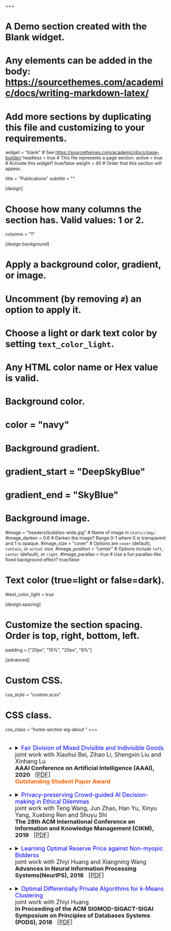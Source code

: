 +++
# A Demo section created with the Blank widget.
# Any elements can be added in the body: https://sourcethemes.com/academic/docs/writing-markdown-latex/
# Add more sections by duplicating this file and customizing to your requirements.

widget = "blank"  # See https://sourcethemes.com/academic/docs/page-builder/
headless = true  # This file represents a page section.
active = true  # Activate this widget? true/false
weight = 40  # Order that this section will appear.


title = "Publications"
subtitle = ""

[design]
  # Choose how many columns the section has. Valid values: 1 or 2.
  columns = "1"

[design.background]
  # Apply a background color, gradient, or image.
  #   Uncomment (by removing `#`) an option to apply it.
  #   Choose a light or dark text color by setting `text_color_light`.
  #   Any HTML color name or Hex value is valid.

  # Background color.
  # color = "navy"
  
  # Background gradient.
  # gradient_start = "DeepSkyBlue"
  # gradient_end = "SkyBlue"
  
  # Background image.
  #image = "headers/bubbles-wide.jpg"  # Name of image in `static/img/`.
  #image_darken = 0.6  # Darken the image? Range 0-1 where 0 is transparent and 1 is opaque.
  #image_size = "cover"  #  Options are `cover` (default), `contain`, or `actual` size.
  #image_position = "center"  # Options include `left`, `center` (default), or `right`.
  #image_parallax = true  # Use a fun parallax-like fixed background effect? true/false

  # Text color (true=light or false=dark).
  #text_color_light = true

[design.spacing]
  # Customize the section spacing. Order is top, right, bottom, left.
 padding = ["20px", "10%", "20px", "9%"]

[advanced]
 # Custom CSS. 
 css_style = "custom.scss"
 
 # CSS class.
 css_class = "home-section wg-about   "
+++

<font size=4>
<ul>
  <br>  
  <li><details>
    <summary><font color="#0000FF"> Fair Division of Mixed Divisible and Indivisible Goods </font>
      <br>
      joint work with Xiaohui Bei, Zihao Li, Shengxin Liu and Xinhang Lu
      <br>
      <b>AAAI Conference on Artificial Intelligence (AAAI), 2020</b> &nbsp;   <a href="https://arxiv.org/pdf/1911.07048.pdf">[PDF]</a>
      <br>
      <font color="#fa6400"><strong>Outstanding Student Paper Award</strong></font>
    </summary>
    <br>
    <div class="abs1" align=left>
      <p style = "margin:10px"><font size=3.7><b>Abstract:</b><br>         
        We study the problem of fair division when the resources contain both divisible and indivisible goods. Classic fairness notions such as envy-freeness (EF) and envy-freeness up to one good (EF1) cannot be directly applied to the mixed goods setting. In this work, we propose a new fairness notion <I>Envy-freeness for mixed goods</I> (EFM), which is a direct generalization of both EF and EF1 to the mixed goods setting. We prove that an EFM allocation always exists for any number of agents. We also propose efficient algorithms to compute an EFM allocation for two agents and for $n$ agents with piecewise linear valuations over the divisible goods. Finally, we relax the envy-free requirement, instead asking for $\epsilon$-<I>Envy-freeness for mixed goods</I> ($\epsilon$-EFM), and present an algorithm that finds an $\epsilon$-EFM allocation in time polynomial in the number of agents, number of goods, and $\frac{1}{\epsilon}$.
      </font></p>
    </div>
  </details></li>

  <br>
  
  <li ><details >
    <summary ><font color="#0000FF"> Privacy-preserving Crowd-guided AI Decision-making in Ethical Dilemmas </font>
      <br>
      joint work with Teng Wang, Jun Zhao, Han Yu, Xinyu Yang, Xuebing Ren and Shuyu Shi
      <br>
      <b>The 28th ACM International Conference on Information and Knowledge Management (CIKM), 2019</b> &nbsp;  <a href="https://dl.acm.org/doi/abs/10.1145/3357384.3357954">[PDF]</a>
    </summary>
    <div class="abs1" align=left>
      <p style = "margin:10px"><font size=3.7><b>Abstract:</b><br>         
        With the rapid development of artificial intelligence (AI), ethical issues surrounding AI have attracted increasing attention. To investigate such ethical dilemmas, recent studies have adopted preference aggregation, such approaches can potentially violate the privacy of voters. In this paper, we report a first-of-its-kind privacy- preserving crowd-guided AI decision-making approach in ethical dilemmas. We adopt the formal and popular notion of differential privacy and propose different algorithms to achieve these privacy protection granularities. Extensive experiments based on both synthetic data and real-world data of voters’ moral decisions demonstrate that the proposed approaches achieve high accuracy of preference aggregation while protecting individual voter’s privacy.
      </font></p>
    </div>
  </details></li>

  <br>

  <li><details>
    <summary><font color="#0000FF"> Learning Optimal Reserve Price against Non-myopic Bidderss </font>
      <br>
      joint work with Zhiyi Huang and Xiangning Wang 
      <br>
      <b>Advances in Neural Information Processing Systems(NeurIPS), 2018</b> &nbsp;   <a href="http://papers.nips.cc/paper/7474-learning-optimal-reserve-price-against-non-myopic-bidders.pdf">[PDF]</a>
    </summary>
    <div class="abs1" align=left>
      <p style = "margin:10px"><font size=3.7><b>Abstract:</b><br>         
        We consider the problem of learning optimal reserve price in repeated auctions against non-myopic bidders, who may bid strategically in order to gain in future rounds even if the single-round auctions are truthful. Previous algorithms, e.g., empirical pricing, do not provide non-trivial regret rounds in this setting in general. We introduce algorithms that obtain small regret against non-myopic bidders either when the market is large, i.e., no bidder appears in a constant fraction of the rounds, or when the bidders are impatient, i.e., they discount future utility by some factor mildly bounded away from one. Our approach carefully controls what information is revealed to each bidder, and builds on techniques from differentially private online learning as well as the recent line of works on jointly differentially private algorithms.
      </font></p>
    </div>
  </details></li>

  <br>

  <li><details>
    <summary><font color="#0000FF"> Optimal Differentially Private Algorithms for k-Means Clustering </font>
      <br>
      joint work with Zhiyi Huang
      <br>
      <b>In Proceeding of the ACM SIGMOD-SIGACT-SIGAI Symposium on Principles of Databases Systems (PODS), 2018</b> &nbsp;  <a href="https://dl.acm.org/doi/abs/10.1145/3196959.3196977">[PDF]</a>
    </summary>
    <div class="abs1" align=left>
      <p style = "margin:10px"><font size=3.7><b>Abstract:</b><br>         
        We consider privacy-preserving $k$-means clustering. For the objective of minimizing the Wasserstein distance between the output and the optimal solution, we show that there is a polynomial-time $(\epsilon,\delta)$-differentially private algorithm which, for any sufficiently large $\phi^2$ well-separated datasets, outputs $k$ centers that are within Wasserstein distance $O( \phi^2)$ from the optimal. This result improves the previous bounds by removing the dependence on $\epsilon$, number of centers $k$, and dimension $d$. Further, we prove a matching lower bound that no $(\epsilon, \delta)$-differentially private algorithm can guarantee Wasserstein distance less than $\Omega (\phi^2)$ and, thus, our positive result is optimal up to a constant factor. For minimizing the $k$-means objective when the dimension $d$ is bounded, we propose a polynomial-time private local search algorithm that outputs an $\alpha n$-additive approximation when the size of the dataset is at least.      
      </font></p>
    </div>
  </details></li>

</ul>
</font>

